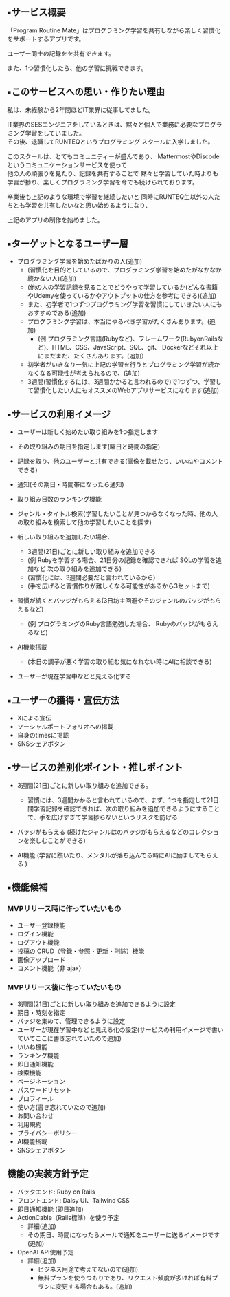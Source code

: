 

## ▪️サービス概要    

「Program Routine Mate」はプログラミング学習を共有しながら楽しく習慣化をサポートするアプリです。 

  ユーザー同士の記録をを共有できます。

  また、1つ習慣化したら、他の学習に挑戦できます。

## ▪️このサービスへの思い・作りたい理由

私は、未経験から2年間ほどIT業界に従事してました。

IT業界のSESエンジニアをしているときは、黙々と個人で業務に必要なプログラミング学習をしていました。  
その後、退職してRUNTEQというプログラミング スクールに入学しました。

このスクールは、とてもコミュニティーが盛んであり、 
MattermostやDiscodeというコミュニケーションサービスを使って  
他の人の頑張りを見たり、記録を共有することで 
黙々と学習していた時よりも学習が捗り、楽しくプログラミング学習を今でも続けられております。

卒業後も上記のような環境で学習を継続したいと
同時にRUNTEQ生以外の人たちとも学習を共有したいなと思い始めるようになり、
 
上記のアプリの制作を始めました。


## ▪️ターゲットとなるユーザー層

* プログラミング学習を始めたばかりの人(追加)  
  * (習慣化を目的としているので、プログラミング学習を始めたがなかなか続かない人)(追加)  
  * (他の人の学習記録を見ることでどうやって学習しているか(どんな書籍やUdemyを使っているかやアウトプットの仕方を参考にできる)(追加)   
  * また、初学者で1つずつプログラミング学習を習慣にしていきたい人にもおすすめである(追加)  
  * プログラミング学習は、本当にやるべき学習がたくさんあります。(追加)
    * (例 プログラミング言語(Rubyなど)、フレームワーク(RubyonRailsなど)、HTML、CSS、JavaScript、SQL、git、 Dockerなどそれ以上にまだまだ、たくさんあります。(追加）  
  * 初学者がいきなり一気に上記の学習を行うとプログラミング学習が続かなくなる可能性が考えられるので、(追加)  
  * 3週間(習慣化するには、3週間かかると言われるので)で1つずつ、学習して習慣化したい人にもオススメのWebアプリサービスになります(追加)
    
## ▪️サービスの利用イメージ
* ユーザーは新しく始めたい取り組みを1つ指定します  
* その取り組みの期日を指定します(曜日と時間の指定)  
* 記録を取り、他のユーザーと共有できる(画像を載せたり、いいねやコメントできる)  
* 通知(その期日・時間帯になったら通知)  
* 取り組み日数のランキング機能  
* ジャンル・タイトル検索(学習したいことが見つからなくなった時、他の人の取り組みを検索して他の学習したいことを探す)  

* 新しい取り組みを追加したい場合、
  * 3週間(21日)ごとに新しい取り組みを追加できる    
  * (例 Rubyを学習する場合、21日分の記録を確認できれば SQLの学習を追加など 次の取り組みを追加できる)
  * (習慣化には、3週間必要だと言われているから)
  * (手を広げると習慣作りが難しくなる可能性があるから3セットまで)

* 習慣が続くとバッジがもらえる(3日坊主回避やそのジャンルのバッジがもらえるなど)  
  * (例 プログラミングのRuby言語勉強した場合、 Rubyのバッジがもらえるなど)
    
* AI機能搭載
  * (本日の調子が悪く学習の取り組む気になれない時にAIに相談できる)

* ユーザーが現在学習中などと見える化する 

## ▪️ユーザーの獲得・宣伝方法

* Xによる宣伝
* ソーシャルポートフォリオへの掲載
* 自身のtimesに掲載
* SNSシェアボタン

## ▪️サービスの差別化ポイント・推しポイント

* 3週間(21日)ごとに新しい取り組みを追加できる。  
  * 習慣には、3週間かかると言われているので、まず、1つを指定して21日間学習記録を確認できれば、次の取り組みを追加できるようにすることで、手を広げすぎて学習捗らないというリスクを防げる
 
* バッジがもらえる (続けたジャンルはのバッジがもらえるなどのコレクションを楽しむことができる)

* AI機能 (学習に躓いたり、メンタルが落ち込んでる時にAIに励ましてもらえる )
 
##  ▪️機能候補
### MVPリリース時に作っていたいもの
 * ユーザー登録機能 
 * ログイン機能
 * ログアウト機能
 * 投稿の CRUD（登録・参照・更新・削除）機能 
 * 画像アップロード
 * コメント機能（非 ajax）

### MVPリリース後に作っていたいもの
* 3週間(21日)ごとに新しい取り組みを追加できるように設定 
* 期日・時刻を指定
* バッジを集めて、管理できるように設定
* ユーザーが現在学習中などと見える化の設定(サービスの利用イメージで書いていてここに書き忘れていたので追加)
* いいね機能
* ランキング機能
* 即日通知機能
* 検索機能
* ページネーション
* パスワードリセット
* プロフィール
* 使い方(書き忘れていたので追加)
* お問い合わせ  
* 利用規約
* プライバシーポリシー
* AI機能搭載
* SNSシェアボタン

## 機能の実装方針予定
* バックエンド: Ruby on Rails
* フロントエンド: Daisy UI、Tailwind CSS
* 即日通知機能 (即日追加)
* ActionCable（Rails標準）を使う予定
  * 詳細(追加)
   * その期日、時間になったらメールで通知をユーザーに送るイメージです(追加)
* OpenAI API使用予定
  * 詳細(追加)
    * ビジネス用途で考えてないので(追加)
    * 無料プランを使うつもりであり、リクエスト頻度が多ければ有料プランに変更する場合もある。(追加)


